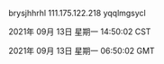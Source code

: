 brysjhhrhl 111.175.122.218 yqqlmgsycl

2021年 09月 13日 星期一 14:50:02 CST

2021年 09月 13日 星期一 06:50:02 GMT
